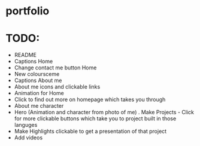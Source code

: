 # portfolio

# TODO:
- README
- Captions Home 
- Change contact me button Home
- New coloursceme
- Captions About me
- About me icons and clickable links
- Animation for Home
- Click to find out more on homepage which takes you through
- About me character
- Hero (Animation and character from photo of me)
. Make Projects - Click for more clickable buttons which take you to project built in those languges
- Make Highlights clickable to get a presentation of that project
- Add videos
